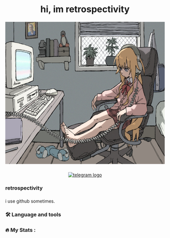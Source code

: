 <h1 align="center">hi, im retrospectivity</h1>

###

<div align="center">
  <img height="450" src="https://github.com/retrospectivity/retrospectivity/blob/main/1737861122265465.jpg?raw=true"  />
</div>

###

<div align="center">
  <a href="https://t.me/retrospecctivity" target="_blank">
    <img src="https://img.shields.io/static/v1?message=Telegram&logo=telegram&label=&color=black&logoColor=white&labelColor=&style=for-the-badge" height="25" alt="telegram logo"  />
  </a>
</div>

###

<h3 align="left">retrospectivity</h3>

###

<p align="left">i use github sometimes.</p>

###

<h3 align="left">🛠 Language and tools</h3>

###

<div align="left">
</div>

###

<h3 align="left">🔥   My Stats :</h3>

###
